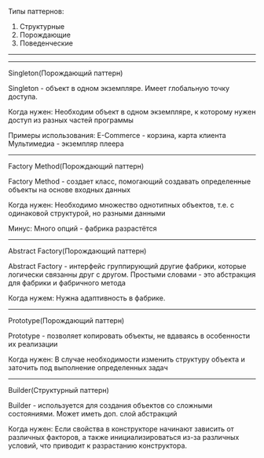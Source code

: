 Типы паттернов:
1. Структурные
2. Порождающие
3. Поведенческие

------------------------------
------------------------------

Singleton(Порождающий паттерн)

Singleton - объект в одном экземпляре. Имеет глобальную точку доступа.

Когда нужен: 
    Необходим объект в одном экземпляре, к которому нужен доступ из разных частей программы

Примеры использования:
    E-Commerce - корзина, карта клиента
    Мультимедиа - экземпляр плеера

------------------------------

Factory Method(Порождающий паттерн)

Factory Method - создает класс, помогающий создавать определенные объекты на основе входных данных

Когда нужен:
    Необходимо множество однотипных объектов, т.е. с одинаковой структурой, но разными данными

Минус:
    Много опций - фабрика разрастётся

------------------------------

Abstract Factory(Порождающий паттерн)

Abstract Factory - интерфейс группирующий другие фабрики, которые логически связанны друг с другом.
Простыми словами - это абстракция для фабрики и фабричного метода

Когда нужем:
    Нужна адаптивность в фабрике. 

------------------------------

Prototype(Порождающий паттерн)

Prototype - позволяет копировать объекты, не вдаваясь в особенности их реализации

Когда нужен:
    В случае необходимости изменить структуру объекта и заточить под выполнение определенных задач

------------------------------

Builder(Структурный паттерн)

Builder - используется для создания объектов со сложными состояниями. Может иметь доп. слой абстракций

Когда нужен:
    Если свойства в конструкторе начинают зависить от различных факторов, а также инициализироваться
    из-за различных условий, что приводит к разрастанию конструктора.